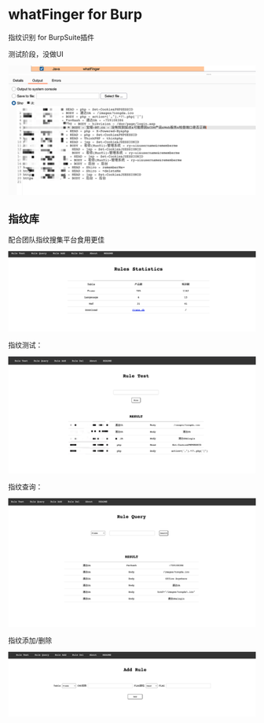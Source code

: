 # whatFinger for Burp

指纹识别 for BurpSuite插件

测试阶段，没做UI

![image-20220417151612005](https://github.com/Awrrays/whatFingerForBurpsuite/blob/main/img/1.png)

## 指纹库

配合团队指纹搜集平台食用更佳

![image-20220417152015030](https://github.com/Awrrays/whatFingerForBurpsuite/blob/main/img/5.png)

指纹测试：

![image-20220417151839683](https://github.com/Awrrays/whatFingerForBurpsuite/blob/main/img/2.png)

指纹查询：

![image-20220417151924293](https://github.com/Awrrays/whatFingerForBurpsuite/blob/main/img/3.png)

指纹添加/删除

![image-20220417151951130](https://github.com/Awrrays/whatFingerForBurpsuite/blob/main/img/4.png)
